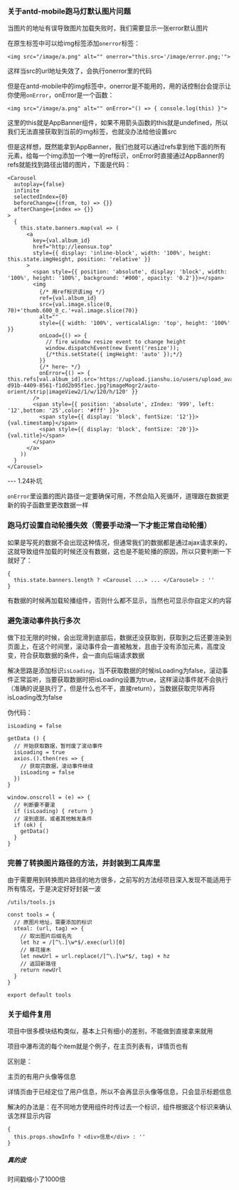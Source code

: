 ### 关于antd-mobile跑马灯默认图片问题

当图片的地址有误导致图片加载失败时，我们需要显示一张error默认图片

在原生标签中可以给img标签添加`onerror`标签：

`<img src="/image/a.png" alt="" onerror="this.src='/image/error.png;'">`

这样当src的url地址失效了，会执行onerror里的代码

但是在antd-mobile中的img标签中，onerror是不能用的，用的话控制台会提示让你使用`onError`，onError是一个函数：

`<img src="/image/a.png" alt="" onError="() => { console.log(this) }">`

这里的this就是AppBanner组件，如果不用箭头函数的this就是undefined，所以我们无法直接获取到当前的img标签，也就没办法给他设置src

但是这样想，既然能拿到AppBanner，我们也就可以通过refs拿到他下面的所有元素，给每一个img添加一个唯一的ref标识，onError时直接通过AppBanner的refs就能找到路径出错的图片，下面是代码：

```
<Carousel
  autoplay={false}
  infinite
  selectedIndex={0}
  beforeChange={(from, to) => {}}
  afterChange={index => {}}
>
  {
    this.state.banners.map(val => (
      <a
        key={val.album_id}
        href="http://leonsux.top"
        style={{ display: 'inline-block', width: '100%', height: this.state.imgHeight, position: 'relative' }}
      >
        <span style={{ position: 'absolute', display: 'block', width: '100%', height: '100%', background: '#000', opacity: '0.2'}}></span>
        <img
          {/* 用ref标识该img */}
          ref={val.album_id}
          src={val.image.slice(0, 70)+'thumb.600_0_c.'+val.image.slice(70)}
          alt=""
          style={{ width: '100%', verticalAlign: 'top', height: '100%' }}
          onLoad={() => {
            // fire window resize event to change height
            window.dispatchEvent(new Event('resize'));
            {/*this.setState({ imgHeight: 'auto' });*/}
          }}
          {/* here~ */}
          onError={() => { this.refs[val.album_id].src='https://upload.jianshu.io/users/upload_avatars/3629578/d80d6cf5-d91b-4409-8561-f1dd2b95f1ec.jpg?imageMogr2/auto-orient/strip|imageView2/1/w/120/h/120' }}
        />
        <span style={{ position: 'absolute', zIndex: '999', left: '12',bottom: '25',color: '#fff' }}>
          <span style={{ display: 'block', fontSize: '12'}}>{val.timestamp}</span>
          <span style={{ display: 'block', fontSize: '20'}}>{val.title}</span>
        </span>
      </a>
    ))
  }
</Carousel>
```

--- 1.24补坑

`onError`里设置的图片路径一定要确保可用，不然会陷入死循环，道理跟在数据更新的钩子函数里更改数据一样

### 跑马灯设置自动轮播失效（需要手动滑一下才能正常自动轮播）

如果是写死的数据不会出现这种情况，但通常我们的数据都是通过ajax请求来的，这就导致组件加载的时候还没有数据，这也是不能轮播的原因，所以只要判断一下就好了：

```
{
  this.state.banners.length ? <Carousel ...> ... </Carousel> : ''
}
```

有数据的时候再加载轮播组件，否则什么都不显示，当然也可显示你自定义的内容

### 避免滚动事件执行多次

做下拉无限的时候，会出现滑到底部后，数据还没获取到，获取到之后还要渲染到页面上，在这个时间里，滚动事件会一直被触发，且由于没有添加元素，高度没变，符合获取数据的条件，会一直向后端请求数据

解决思路是添加标识`isLoading`，当不获取数据的时候isLoading为false，滚动事件正常监听，当要获取数据时把isLoading设置为true，这样滚动事件就不会执行（准确的说是执行了，但是什么也不干，直接return），当数据获取完毕再将isLoading改为false

伪代码：

```
isLoading = false

getData () {
  // 开始获取数据，暂时废了滚动事件
  isLoading = true
  axios.().then(res => {
    // 获取完数据，滚动事件继续
    isLoading = false
  })
}

window.onscroll = (e) => {
  // 判断要不要滚
  if (isLoading) { return }
  // 滚到底部，或者其他触发条件
  if (ok) {
    getData()
  }
}

```

### 完善了转换图片路径的方法，并封装到工具库里

由于需要用到转换图片路径的地方很多，之前写的方法经项目深入发现不能适用于所有情况，于是决定好好封装一波

`/utils/tools.js`

```
const tools = {
  // 原图片地址，需要添加的标识
  steal: (url, tag) => {
    // 取出图片后缀名先
    let hz = /[^\.]\w*$/.exec(url)[0]
    // 移花接木
    let newUrl = url.replace(/[^\.]\w*$/, tag) + hz
    // 返回新路径
    return newUrl
  }
}

export default tools

```

### 关于组件复用

项目中很多模块结构类似，基本上只有细小的差别，不能做到直接拿来就用

项目中瀑布流的每个item就是个例子，在主页列表有，详情页也有

区别是：

主页的有用户头像等信息

详情页由于已经定位了用户信息，所以不会再显示头像等信息，只会显示标题信息

解决的办法是：在不同地方使用组件时传过去一个标识，组件根据这个标识来确认该怎样显示内容

```
{
  this.props.showInfo ? <div>信息</div> : ''
}
```


##### 真的皮

时间戳缩小了1000倍
